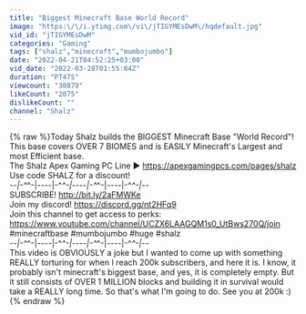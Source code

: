 ```yaml
---
title: "Biggest Minecraft Base World Record"
image: "https:\/\/i.ytimg.com\/vi\/jTIGYMEsDwM\/hqdefault.jpg"
vid_id: "jTIGYMEsDwM"
categories: "Gaming"
tags: ["shalz","minecraft","mumbojumbo"]
date: "2022-04-21T04:52:25+03:00"
vid_date: "2022-03-28T01:55:04Z"
duration: "PT47S"
viewcount: "30879"
likeCount: "2075"
dislikeCount: ""
channel: "Shalz"
---
```

{% raw %}Today Shalz builds the BIGGEST Minecraft Base &quot;World Record&quot;!<br />This base covers OVER 7 BIOMES and is EASILY Minecraft's Largest and most Efficient base.<br />The Shalz Apex Gaming PC Line ▶ <a rel="nofollow" target="blank" href="https://apexgamingpcs.com/pages/shalz">https://apexgamingpcs.com/pages/shalz</a><br />Use code SHALZ for a discount!<br />--*|-^*^-|*----*|-^*^-|*----*|-^*^-|*----*|-^*^-|*--<br />SUBSCRIBE! <a rel="nofollow" target="blank" href="http://bit.ly/2aFMWKe">http://bit.ly/2aFMWKe</a><br />Join my discord! <a rel="nofollow" target="blank" href="https://discord.gg/nt2HFq9">https://discord.gg/nt2HFq9</a><br />Join this channel to get access to perks:<br /><a rel="nofollow" target="blank" href="https://www.youtube.com/channel/UCZX6LAAGQM1s0_UtBws270Q/join">https://www.youtube.com/channel/UCZX6LAAGQM1s0_UtBws270Q/join</a><br />#minecraftbase #mumbojumbo #huge #shalz<br />--*|-^*^-|*----*|-^*^-|*----*|-^*^-|*----*|-^*^-|*--<br />This video is OBVIOUSLY a joke but I wanted to come up with something REALLY torturing for when I reach 200k subscribers, and here it is. I know, it probably isn't minecraft's biggest base, and yes, it is completely empty. But it still consists of OVER 1 MILLION blocks and building it in survival would take a REALLY long time. So that's what I'm going to do. See you at 200k :){% endraw %}
